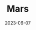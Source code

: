 ---
title: "Mars"
cc-type: planet
date: 2023-06-07
hashtag: "mars"
orbits:
  - Sun
subdivision-of:
  - Solar System
tags:
  - planet
  - Solar System
---